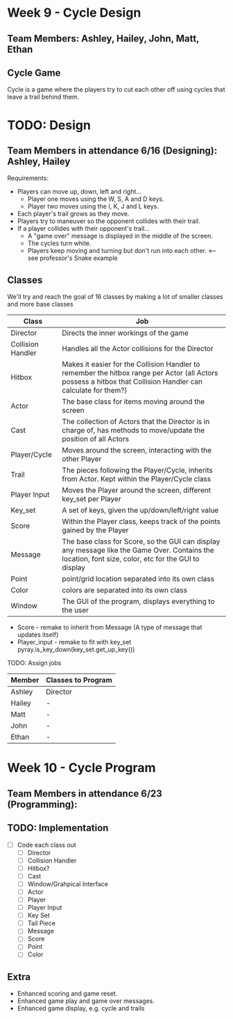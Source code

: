 # Week 9 - Cycle Design
## Team Members: Ashley, Hailey, John, Matt, Ethan

## Cycle Game
Cycle is a game where the players try to cut each other off using cycles that leave a trail behind them.

# TODO: Design
## Team Members in attendance 6/16 (Designing): Ashley, Hailey
Requirements:
- Players can move up, down, left and right...
  - Player one moves using the W, S, A and D keys.
  - Player two moves using the I, K, J and L keys.
- Each player's trail grows as they move.
- Players try to maneuver so the opponent collides with their trail.
- If a player collides with their opponent's trail...
  - A "game over" message is displayed in the middle of the screen.
  - The cycles turn white.
  - Players keep moving and turning but don't run into each other. <-- see professor's Snake example

## Classes
We'll try and reach the goal of 16 classes by making a lot of smaller classes and more base classes

| Class | Job |
| ----- | --- |
Director | Directs the inner workings of the game
Collision Handler | Handles all the Actor collisions for the Director
Hitbox | Makes it easier for the Collision Handler to remember the hitbox range per Actor (all Actors possess a hitbox that Collision Handler can calculate for them?)
Actor | The base class for items moving around the screen
Cast | The collection of Actors that the Director is in charge of, has methods to move/update the position of all Actors
Player/Cycle | Moves around the screen, interacting with the other Player
Trail | The pieces following the Player/Cycle, inherits from Actor. Kept within the Player/Cycle class
Player Input | Moves the Player around the screen, different key_set per Player
Key_set | A set of keys, given the up/down/left/right value
Score | Within the Player class, keeps track of the points gained by the Player
Message | The base class for Score, so the GUI can display any message like the Game Over. Contains the location, font size, color, etc for the GUI to display
Point | point/grid location separated into its own class
Color | colors are separated into its own class
Window | The GUI of the program, displays everything to the user

- Score - remake to inherit from Message (A type of message that updates itself)
- Player_input - remake to fit with key_set pyray.is_key_down(key_set.get_up_key())


TODO: Assign jobs

| Member | Classes to Program |
| ------ | ------------------ |
Ashley | Director
Hailey | -
Matt | -
John | -
Ethan | -

# Week 10 - Cycle Program
## Team Members in attendance 6/23 (Programming): 

## TODO: Implementation
- [ ] Code each class out
  - [ ] Director
  - [ ] Collision Handler
  - [ ] Hitbox?
  - [ ] Cast
  - [ ] Window/Grahpical Interface
  - [ ] Actor
  - [ ] Player
  - [ ] Player Input
  - [ ] Key Set 
  - [ ] Tail Piece
  - [ ] Message
  - [ ] Score
  - [ ] Point
  - [ ] Color

## Extra
- Enhanced scoring and game reset.
- Enhanced game play and game over messages.
- Enhanced game display, e.g. cycle and trails

